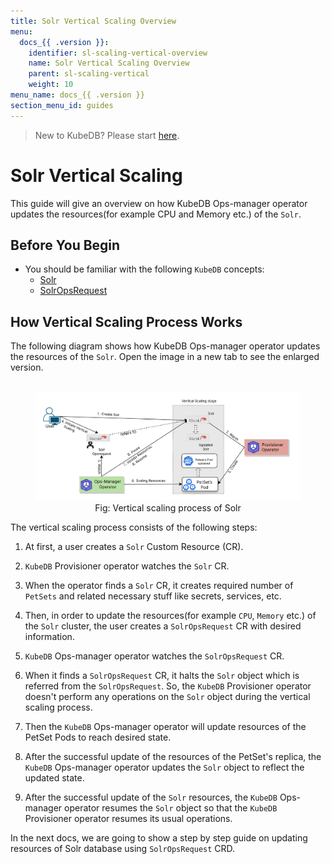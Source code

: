 ```yaml
---
title: Solr Vertical Scaling Overview
menu:
  docs_{{ .version }}:
    identifier: sl-scaling-vertical-overview
    name: Solr Vertical Scaling Overview
    parent: sl-scaling-vertical
    weight: 10
menu_name: docs_{{ .version }}
section_menu_id: guides
---
```


> New to KubeDB? Please start [here](/docs/README.md).

# Solr Vertical Scaling

This guide will give an overview on how KubeDB Ops-manager operator updates the resources(for example CPU and Memory etc.) of the `Solr`.

## Before You Begin

- You should be familiar with the following `KubeDB` concepts:
    - [Solr](/docs/guides/solr/concepts/solr.md)
    - [SolrOpsRequest](/docs/guides/solr/concepts/solropsrequests.md)

## How Vertical Scaling Process Works

The following diagram shows how KubeDB Ops-manager operator updates the resources of the `Solr`. Open the image in a new tab to see the enlarged version.

<figure align="center">
  <img alt="Vertical scaling process of Solr" src="/docs/images/day-2-operation/solr/vertical-scaling.svg">
<figcaption align="center">Fig: Vertical scaling process of Solr</figcaption>
</figure>

The vertical scaling process consists of the following steps:

1. At first, a user creates a `Solr` Custom Resource (CR).

2. `KubeDB` Provisioner  operator watches the `Solr` CR.

3. When the operator finds a `Solr` CR, it creates required number of `PetSets` and related necessary stuff like secrets, services, etc.

4. Then, in order to update the resources(for example `CPU`, `Memory` etc.) of the `Solr` cluster, the user creates a `SolrOpsRequest` CR with desired information.

5. `KubeDB` Ops-manager operator watches the `SolrOpsRequest` CR.

6. When it finds a `SolrOpsRequest` CR, it halts the `Solr` object which is referred from the `SolrOpsRequest`. So, the `KubeDB` Provisioner  operator doesn't perform any operations on the `Solr` object during the vertical scaling process.

7. Then the `KubeDB` Ops-manager operator will update resources of the PetSet Pods to reach desired state.

8. After the successful update of the resources of the PetSet's replica, the `KubeDB` Ops-manager operator updates the `Solr` object to reflect the updated state.

9. After the successful update  of the `Solr` resources, the `KubeDB` Ops-manager operator resumes the `Solr` object so that the `KubeDB` Provisioner  operator resumes its usual operations.

In the next docs, we are going to show a step by step guide on updating resources of Solr database using `SolrOpsRequest` CRD.
